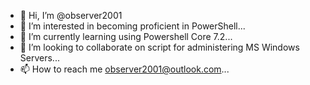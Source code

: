 - 👋 Hi, I’m @observer2001
- 👀 I’m interested in becoming proficient in PowerShell...
- 🌱 I’m currently learning using Powershell Core 7.2...
- 💞️ I’m looking to collaborate on script for administering MS Windows Servers...
- 📫 How to reach me observer2001@outlook.com...

<!---
observer2001/observer2001 is a ✨ special ✨ repository because its `README.md` (this file) appears on your GitHub profile.
You can click the Preview link to take a look at your changes.
--->
